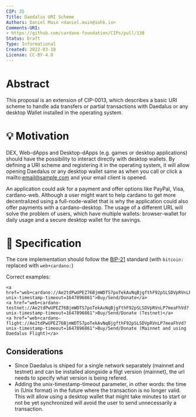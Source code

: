 ```yaml
---
CIP: 35
Title: Daedalus URI Scheme
Authors: Daniel Main <daniel.main@iohk.io>
Comments-URI:
- https://github.com/cardano-foundation/CIPs/pull/130
Status: Draft
Type: Informational
Created: 2022-03-18
License: CC-BY-4.0
---
```


# Abstract

This proposal is an extension of CIP-0013, which describes a basic URI scheme to handle ada transfers or partial transactions with Daedalus or any desktop Wallet installed in the operating system.

# 💡 Motivation

DEX, Web-dApps and Desktop-dApps (e.g. games or desktop applications) should have the possibility to interact directly with desktop wallets. By defining a URI scheme and registering it in the operating system, it will allow opening Daedalus or any desktop wallet same as when you call or click a mailto:email@sample.com and your email client is opened.

An application could ask for a payment and offer options like PayPal, Visa, cardano-web. Although a user might want to help cardano to get more decentralized using a full-node-wallet that is why the application could also offer payments with a cardano-desktop.
The usage of a different URL will solve the problem of users, which have multiple wallets: browser-wallet for daily usage and a secure desktop wallet for the savings.

# 📖 Specification

The core implementation should follow the [BIP-21](https://github.com/bitcoin/bips/blob/master/bip-0021.mediawiki) standard (with `bitcoin:` replaced with `web+cardano:`)

Correct examples:
```
<a href="web+cardano://Ae2tdPwUPEZ76BjmWDTS7poTekAvNqBjgfthF92pSLSDVpRVnLP7meaFhVd?unix-timestamp-timeout=1647896861">Buy/Send/Donate</a>
<a href="web+cardano-testnet://Ae2tdPwUPEZ76BjmWDTS7poTekAvNqBjgfthF92pSLSDVpRVnLP7meaFhVd?unix-timestamp-timeout=1647896861">Buy/Send/Donate (Testnet)</a>
<a href="web+cardano-flight://Ae2tdPwUPEZ76BjmWDTS7poTekAvNqBjgfthF92pSLSDVpRVnLP7meaFhVd?unix-timestamp-timeout=1647896861">Buy/Send/Donate (Mainnet and using Daedalus Flight)</a>
```

## Considerations

- Since Daedalus is shiped for a single network separately (mainnet and testnet) and can be installed alongside a fligt version (mainnet), the url needs to specify what version is being refered.
- Adding the unix-timestamp-timeout parameter, in other words: the time in (Unix format) in the future where the transaction is no longer valid. This will allow using a desktop wallet that might take minutes to start or not be yet synchronized will avoid the user to send unnecessarily a transaction.